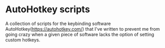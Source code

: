 # AutoHotkey scripts

A collection of scripts for the keybinding software AutoHotkey(https://autohotkey.com/) that I've written to prevent me from going crazy when a given piece of software lacks the option of setting custom hotkeys.

